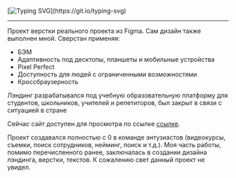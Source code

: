 [![Typing SVG](https://readme-typing-svg.herokuapp.com?color=%2336BCF7&lines=ПоПорядку+—+твой+помощник,+студент!)](https://git.io/typing-svg)
<hr>
<p>Проект верстки реального проекта из Figma. Сам дизайн также выполнен мной. Сверстан применяя:</p>
<ul>
    <li>БЭМ</li>
    <li>Адаптивность под десктопы, планшеты и мобильные устройства</li>
    <li>Pixel Perfect</li>
    <li>Доступность для людей с ограниченными возможностями</li>
    <li>Кроссбраузерность</li>
</ul>
<p>Лэндинг разрабатывался под учебную образовательную платформу для студентов, школьников, учителей и репетиторов, был закрыт в связи с ситуацией в стране</p>
<p>Сейчас сайт доступен для просмотра по ссылке <a href="https://hitsone.github.io/PoPoryadku/">ссылке</a>.</p>
<p>Проект создавался полностью c 0 в команде энтузиастов (видеокурсы, съемки, поиск сотрудников, нейминг, поиск и т.д.). Моя часть работы, помимо перечисленного ранее, заключалась в создании дизайна лэндинга, верстки, текстов. К сожалению свет данный проект не увидел.</p>
